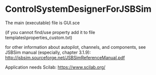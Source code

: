 # ControlSystemDesignerForJSBSim


The main (executable) file is GUI.sce


(if you cannot find/use property add it to file templates\properties_custom.txt)


for other information about autopilot, channels, and components, see JSBSim manual (especially, chapter 3.1.9):
http://jsbsim.sourceforge.net/JSBSimReferenceManual.pdf

Application needs Scilab: https://www.scilab.org/
